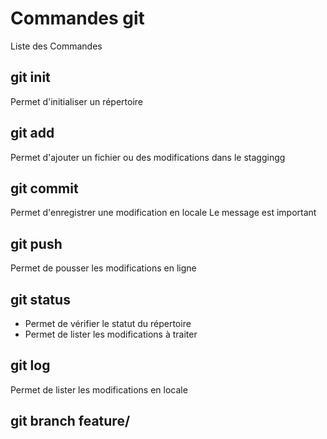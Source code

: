 # Commandes git

Liste des Commandes

## git init
Permet d'initialiser un répertoire

## git add
Permet d'ajouter un fichier ou des modifications dans le staggingg

## git commit
Permet d'enregistrer une modification en locale
Le message est important

## git push
Permet de pousser les modifications en ligne

## git status
- Permet de vérifier le statut du répertoire
- Permet de lister les modifications à traiter

## git log
Permet de lister les modifications en locale

## git branch feature/